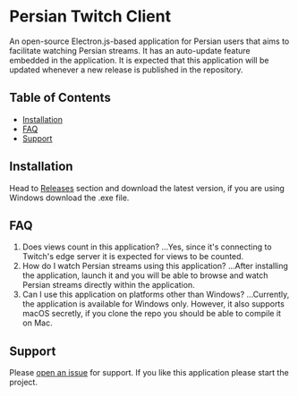 # Persian Twitch Client
An open-source Electron.js-based application for Persian users that aims to facilitate watching Persian streams. It has an auto-update feature embedded in the application. It is expected that this application will be updated whenever a new release is published in the repository.

## Table of Contents

- [Installation](#installation)
- [FAQ](#faq)
- [Support](#support)

## Installation

Head to [Releases](https://github.com/alikhalilifar/persian-twitch-client/releases) section and download the latest version, if you are using Windows download the .exe file.

## FAQ

1. Does views count in this application?
...Yes, since it's connecting to Twitch's edge server it is expected for views to be counted.
2. How do I watch Persian streams using this application?
...After installing the application, launch it and you will be able to browse and watch Persian streams directly within the application.
3. Can I use this application on platforms other than Windows?
...Currently, the application is available for Windows only. However, it also supports macOS secretly, if you clone the repo you should be able to compile it on Mac.

## Support

Please [open an issue](https://github.com/alikhalilifar/bonbastjs/issues/new) for support.
If you like this application please start the project.
